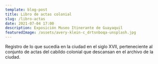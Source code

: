```yaml
---
template: blog-post
title: Libro de actas colonial
slug: /libro-actas
date: 2021-07-04 17:00
description: Exposición Museo Itinerante de Guayaquil
featuredImage: /assets/avery-klein-c_drtsnboqa-unsplash.jpg
---
```


Registro de lo que sucedía en la ciudad en el siglo XVII, perteneciente al conjunto de actas del cabildo colonial que descansan en el archivo de la ciudad.  
